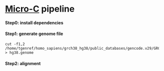 # [Micro-C](https://micro-c.readthedocs.io/en/latest/index.html) pipeline

#### Step0: install dependencies

#### Step1: generate genome file

```
cut -f1,2 /home/tgenref/homo_sapiens/grch38_hg38/public_databases/gencode.v29/GRCh38.primary_assembly.genome.fa.fai > hg38.genome
```

#### Step2: alignment
